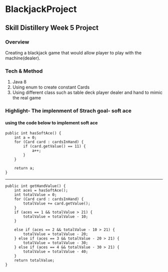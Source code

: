 # BlackjackProject
##  Skill Distillery Week 5 Project

### Overview
  Creating a blackjack game that would allow player to play with the machine(dealer).
  
### Tech & Method
1.  Java 8
2.  Using enum to create constant Cards
3.  Using different class such as table deck player dealer and hand to mimic the real game

### Highlight- The implenment of Strach goal- soft ace
  #### using the code below to implement soft ace
  
  	public int hasSoftAce() {
		int a = 0;
		for (Card card : cardsInHand) {
			if (card.getValue() == 11) {
				a++;
			}
		}

		return a;
	}
  -------------------
  	public int getHandValue() {
		int aces = hasSoftAce();
		int totalValue = 0;
		for (Card card : cardsInHand) {
			totalValue += card.getValue();
		}
		if (aces == 1 && totalValue > 21) {
			totalValue = totalValue - 10;
		}

		else if (aces == 2 && totalValue - 10 > 21) {
			totalValue = totalValue - 20;
		} else if (aces == 3 && totalValue - 20 > 21) {
			totalValue = totalValue - 30;
		} else if (aces == 4 && totalValue - 30 > 21) {
			totalValue = totalValue - 40;
		}
		return totalValue;
	}
